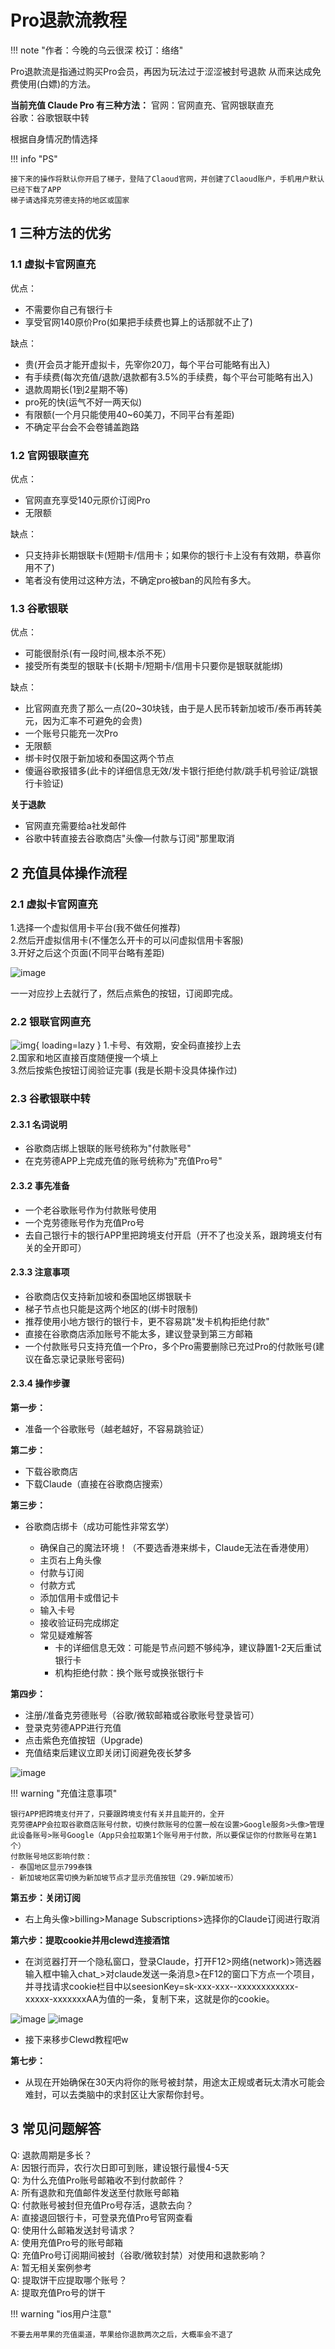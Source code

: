 # Pro退款流教程

!!! note "作者：今晚的乌云很深 校订：络络"  

Pro退款流是指通过购买Pro会员，再因为玩法过于涩涩被封号退款 从而来达成免费使用(白嫖)的方法。  

**当前充值 Claude Pro 有三种方法：**
官网：官网直充、官网银联直充  
谷歌：谷歌银联中转  

根据自身情况酌情选择    

!!! info "PS"

	接下来的操作将默认你开启了梯子，登陆了Claoud官网，并创建了Claoud账户，手机用户默认已经下载了APP
	梯子请选择克劳德支持的地区或国家

## 1 三种方法的优劣

### 1.1 虚拟卡官网直充

优点：  
- 不需要你自己有银行卡  
- 享受官网140原价Pro(如果把手续费也算上的话那就不止了)  

缺点：  
- 贵(开会员才能开虚拟卡，先宰你20刀，每个平台可能略有出入)  
- 有手续费(每次充值/退款/退款都有3.5%的手续费，每个平台可能略有出入)  
- 退款周期长(1到2星期不等)  
- pro死的快(运气不好一两天似)  
- 有限额(一个月只能使用40~60美刀，不同平台有差距)  
- 不确定平台会不会卷铺盖跑路  

### 1.2 官网银联直充

优点：
- 官网直充享受140元原价订阅Pro
- 无限额

缺点：
- 只支持非长期银联卡(短期卡/信用卡；如果你的银行卡上没有有效期，恭喜你用不了)
- 笔者没有使用过这种方法，不确定pro被ban的风险有多大。

### 1.3 谷歌银联

优点：
- 可能很耐杀(有一段时间,根本杀不死）
- 接受所有类型的银联卡(长期卡/短期卡/信用卡只要你是银联就能绑)

缺点：
- 比官网直充贵了那么一点(20~30块钱，由于是人民币转新加坡币/泰币再转美元，因为汇率不可避免的会贵)
- 一个账号只能充一次Pro
- 无限额
- 绑卡时仅限于新加坡和泰国这两个节点
- 傻逼谷歌报错多(此卡的详细信息无效/发卡银行拒绝付款/跳手机号验证/跳银行卡验证)

**关于退款**
- 官网直充需要给a社发邮件
- 谷歌中转直接去谷歌商店"头像—付款与订阅"那里取消

## 2 充值具体操作流程

### 2.1 虚拟卡官网直充

1.选择一个虚拟信用卡平台(我不做任何推荐)  
2.然后开虚拟信用卡(不懂怎么开卡的可以问虚拟信用卡客服)  
3.开好之后这个页面(不同平台略有差距) 

<img src="pro_refund/1.jpg" alt="image"  />

一一对应抄上去就行了，然后点紫色的按钮，订阅即完成。

### 2.2 银联官网直充

![img](pro/2.jpg){ loading=lazy }
1.卡号、有效期，安全码直接抄上去  
2.国家和地区直接百度随便搜一个填上  
3.然后按紫色按钮订阅验证完事 (我是长期卡没具体操作过)   

### 2.3 谷歌银联中转

#### 2.3.1 名词说明

- 谷歌商店绑上银联的账号统称为"付款账号"
- 在克劳德APP上完成充值的账号统称为"充值Pro号"

#### 2.3.2 事先准备

- 一个老谷歌账号作为付款账号使用
- 一个克劳德账号作为充值Pro号
- 去自己银行卡的银行APP里把跨境支付开启（开不了也没关系，跟跨境支付有关的全开即可）

#### 2.3.3 注意事项

- 谷歌商店仅支持新加坡和泰国地区绑银联卡
- 梯子节点也只能是这两个地区的(绑卡时限制)
- 推荐使用小地方银行的银行卡，更不容易跳"发卡机构拒绝付款"
- 直接在谷歌商店添加账号不能太多，建议登录到第三方邮箱
- 一个付款账号只支持充值一个Pro，多个Pro需要删除已充过Pro的付款账号(建议在备忘录记录账号密码)

#### 2.3.4 操作步骤

**第一步：**

- 准备一个谷歌账号（越老越好，不容易跳验证）

**第二步：**

- 下载谷歌商店
- 下载Claude（直接在谷歌商店搜索）

**第三步：**

- 谷歌商店绑卡（成功可能性非常玄学）

	- 确保自己的魔法环境！（不要选香港来绑卡，Claude无法在香港使用）
	- 主页右上角头像
	- 付款与订阅
	- 付款方式
	- 添加信用卡或借记卡
	- 输入卡号
	- 接收验证码完成绑定
	- 常见疑难解答
		- 卡的详细信息无效：可能是节点问题不够纯净，建议静置1-2天后重试银行卡
		- 机构拒绝付款：换个账号或换张银行卡

**第四步：**

- 注册/准备克劳德账号（谷歌/微软邮箱或谷歌账号登录皆可）
- 登录克劳德APP进行充值
- 点击紫色充值按钮（Upgrade)
- 充值结束后建议立即关闭订阅避免夜长梦多

<img src="pro_refund/3.jpg" alt="image"  />

!!! warning "充值注意事项"

	银行APP把跨境支付开了，只要跟跨境支付有关并且能开的，全开
	克劳德APP会拉取谷歌商店账号付款，切换付款账号的位置一般在设置>Google服务>头像>管理此设备账号>账号Google（App只会拉取第1个账号用于付款，所以要保证你的付款账号在第1个）
	付款账号地区影响付款：
	- 泰国地区显示799泰铢
	- 新加坡地区需切换为新加坡节点才显示充值按钮（29.9新加坡币）

**第五步：关闭订阅**

- 右上角头像>billing>Manage Subscriptions>选择你的Claude订阅进行取消

**第六步：提取cookie并用clewd连接酒馆**

- 在浏览器打开一个隐私窗口，登录Claude，打开F12>网络(network)>筛选器输入框中输入chat_>对claude发送一条消息>在F12的窗口下方点一个项目，并寻找请求cookie栏目中以seesionKey=sk-xxx-xxx--xxxxxxxxxxxx-xxxxx-xxxxxxxAA为值的一条，复制下来，这就是你的cookie。

<img src="pro_refund/4.jpg" alt="image"  />

<img src="pro_refund/5.jpg" alt="image"  />

- 接下来移步Clewd教程吧w

**第七步：**

- 从现在开始确保在30天内将你的账号被封禁，用途太正规或者玩太清水可能会难封，可以去类脑中的求封区让大家帮你封号。

## 3 常见问题解答

Q: 退款周期是多长？  
A: 因银行而异，农行次日即可到账，建设银行最慢4-5天  
Q: 为什么充值Pro账号邮箱收不到付款邮件？  
A: 所有退款和充值邮件发送至付款账号邮箱  
Q: 付款账号被封但充值Pro号存活，退款去向？  
A: 直接退回银行卡，可登录充值Pro号官网查看  
Q: 使用什么邮箱发送封号请求？  
A: 使用充值Pro号的账号邮箱  
Q: 充值Pro号订阅期间被封（谷歌/微软封禁）对使用和退款影响？  
A: 暂无相关案例参考  
Q: 提取饼干应提取哪个账号？  
A: 提取充值Pro号的饼干  


!!! warning "ios用户注意"

	不要去用苹果的充值渠道，苹果给你退款两次之后，大概率会不退了